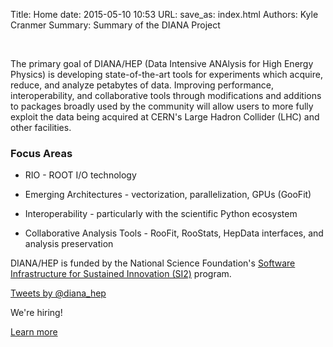 Title: Home
date: 2015-05-10 10:53
URL:
save_as: index.html
Authors: Kyle Cranmer
Summary: Summary of the DIANA Project

<br clear="all" />

<!-- using bootstrap3 grid layout here -->

The primary goal of DIANA/HEP (Data Intensive ANAlysis for High Energy Physics)
is developing state-of-the-art tools for experiments which acquire,
reduce, and analyze petabytes of data. Improving performance, interoperability,
and collaborative tools through modifications and additions to packages broadly
used by the community will allow users to more fully exploit the data being
acquired at CERN's Large Hadron Collider (LHC) and other facilities.

### Focus Areas

   * RIO - ROOT I/O technology

   * Emerging Architectures - vectorization, parallelization, GPUs (GooFit)

   * Interoperability - particularly with the scientific Python ecosystem

   * Collaborative Analysis Tools - RooFit, RooStats, HepData interfaces, and analysis preservation

DIANA/HEP is funded by the National Science Foundation's [Software Infrastructure for Sustained Innovation (SI2)](http://www.nsf.gov/funding/pgm_summ.jsp?pims_id=504817) program.
   


<div class="row">
  <div class="col-md-6">
	<a class="twitter-timeline" href="https://twitter.com/diana_hep" data-widget-id="597346978662592512">Tweets by @diana_hep</a> <script>!function(d,s,id){var js,fjs=d.getElementsByTagName(s)[0],p=/^http:/.test(d.location)?'http':'https';if(!d.getElementById(id)){js=d.createElement(s);js.id=id;js.src=p+"://platform.twitter.com/widgets.js";fjs.parentNode.insertBefore(js,fjs);}}(document,"script","twitter-wjs");</script>
  </div>
  <div class="col-md-6">
  	<div class="jumbotron">
	  <p>We're hiring!</p>
	  <p><a class="btn btn-primary btn-lg" href="/pages/jobs.html" role="button">Learn more</a></p>
	</div>
  </div>

</div>
